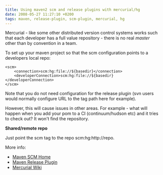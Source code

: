 ```yaml
---
title: Using maven2 scm and release plugins with mercurial/hg
date: 2008-05-27 11:27:10 +0200
tags: maven, release-plugin, scm-plugin, mercurial, hg
---
```


Mercurial - like some other distributed version control systems works such that each developer has a full value repository - there is no real *master* other than by convention in a team.

To set up your maven project so that the scm configuration points to a developers local repo:

    <scm>
        <connection>scm:hg:file://${basedir}</connection>
        <developerConnection>scm:hg:file://${basedir}</developerConnection>
    </scm>

Note that you do not need configuration for the release plugin (svn users would normally configure URL to the tag path here for example).

However, this will cause issues in other areas. For example - what will happen when you add your pom to a CI (continuum/hudson etc) and it tries to check out? It won't find the repository.

**Shared/remote repo**

Just point the scm tag to the repo scm:hg:http://repo.

More info:

*  [Maven SCM Home](http://maven.apache.org/scm/)
*  [Maven Release Plugin](http://maven.apache.org/plugins/maven-release-plugin/)
*  [Mercurial Wiki](http://mercurial.selenic.com/wiki/)

